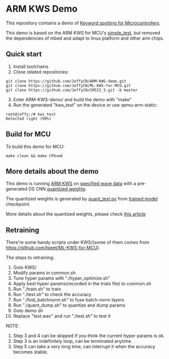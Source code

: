 # ARM KWS Demo

This repository contains a demo of [Keyword spotting for Microcontrollers](https://github.com/ARM-software/ML-KWS-for-MCU.git).

This demo is based on the ARM KWS for MCU's [simple_test](https://github.com/ARM-software/ML-KWS-for-MCU/tree/master/Deployment/Examples/simple_test), but removed the dependencies of mbed and adapt to linux platform and other arm chips.

## Quick start

1. Install toolchains
2. Clone related repositories:
```
git clone https://github.com/JeffyCN/ARM-KWS-demo.git
git clone https://github.com/JeffyCN/ML-KWS-for-MCU.git
git clone https://github.com/JeffyCN/CMSIS_5.git -b master
```
3. Enter ARM-KWS-demo/ and build the demo with "make"
4. Run the generated "kws_test" on the device or use qemu-arm-static:
```
root@jeffy:/# kws_test
Detected right (99%)
```

## Build for MCU

To build this demo for MCU:
```
make clean && make CPU=m4
```

## More details about the demo

This demo is running [ARM KWS](https://github.com/ARM-software/ML-KWS-for-MCU.git) on [specified wave data](Source/wav_data.h) with a pre-generated DS CNN [quantized weights](https://github.com/ARM-software/ML-KWS-for-MCU/blob/master/Deployment/Source/NN/DS_CNN/ds_cnn_weights.h).

The quantized weights is generated by [quant_test.py](https://github.com/ARM-software/ML-KWS-for-MCU/blob/master/quant_test.py) from [trained model](https://github.com/ARM-software/ML-KWS-for-MCU/blob/master/train_commands.txt) checkpoint.

More details about the quantized weights, please check [this article](https://developer.arm.com/solutions/machine-learning-on-arm/developer-material/how-to-guides/converting-a-neural-network-for-arm-cortex-m-with-cmsis-nn/quantization)

## Retraining

There're some handy scripts under KWS/(some of them comes from https://github.com/tpeet/ML-KWS-for-MCU).

The steps to retraining:
1. Goto KWS/
2. Modify params in common.sh
3. Tune hyper params with "./hyper_optimize.sh"
4. Apply best hyper params(recorded in the trials file) to common.sh
5. Run "./train.sh" to train
6. Run "./test.sh" to check the accuracy
7. Run "./fold_batchnorm.sh" to fuse batch-norm layers
8. Run "./quant_dump.sh" to quantize and dump params
9. Goto demo dir
10. Replace "test.wav" and run "./test.sh" to test it

NOTE:
1. Step 3 and 4 can be skipped if you think the current hyper params is ok.
2. Step 3 is an indefinitely loop, can be terminated anytime.
3. Step 5 can take a very long time, can interrupt it when the accuracy becomes stable.
